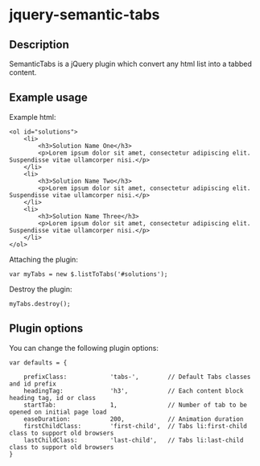 jquery-semantic-tabs
========================

Description
-----------

SemanticTabs is a jQuery plugin which convert any html list into a tabbed content.

Example usage
-------------

Example html:

    <ol id="solutions">
        <li>
            <h3>Solution Name One</h3>
            <p>Lorem ipsum dolor sit amet, consectetur adipiscing elit. Suspendisse vitae ullamcorper nisi.</p>
        </li>
        <li>
            <h3>Solution Name Two</h3>
            <p>Lorem ipsum dolor sit amet, consectetur adipiscing elit. Suspendisse vitae ullamcorper nisi.</p>
        </li>
        <li>
            <h3>Solution Name Three</h3>
            <p>Lorem ipsum dolor sit amet, consectetur adipiscing elit. Suspendisse vitae ullamcorper nisi.</p>
        </li>
    </ol>

Attaching the plugin:

    var myTabs = new $.listToTabs('#solutions');

Destroy the plugin:

    myTabs.destroy();

Plugin options
--------------

You can change the following plugin options:

    var defaults = {

        prefixClass:            'tabs-',        // Default Tabs classes and id prefix
        headingTag:             'h3',           // Each content block heading tag, id or class
        startTab:               1,              // Number of tab to be opened on initial page load
        easeDuration:           200,            // Animation duration
        firstChildClass:        'first-child',  // Tabs li:first-child class to support old browsers
        lastChildClass:         'last-child',   // Tabs li:last-child class to support old browsers
    }